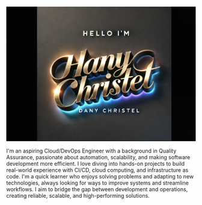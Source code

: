 ![image](https://github.com/Danychr1/Dany-Christel/blob/main/Dany%3AChristel.png)





I'm an aspiring Cloud/DevOps Engineer with a background in Quality Assurance, passionate about automation, scalability, and making software development more efficient. I love diving into hands-on projects to build real-world experience with CI/CD, cloud computing, and infrastructure as code. I'm a quick learner who enjoys solving problems and adapting to new technologies, always looking for ways to improve systems and streamline workflows. I aim to bridge the gap between development and operations, creating reliable, scalable, and high-performing solutions.

